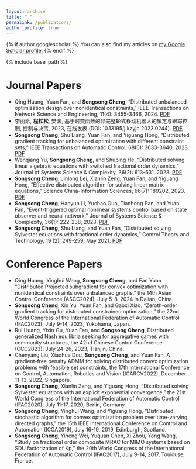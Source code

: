```yaml
---
layout: archive
title: " "
permalink: /publications/
author_profile: true
---
```


{% if author.googlescholar %}
  You can also find my articles on <u><a href="{{author.googlescholar}}">my Google Scholar profile</a>.</u>
{% endif %}

{% include base_path %}


Journal Papers
======
* Qing Huang, Yuan Fan, and **Songsong Cheng**, “Distributed unbalanced optimization design over nonidentical constraints,” IEEE Transactions on Network Science and Engineering, 11(4): 3455-3466, 2024. [PDF](..files/HQ_TNSE_2024)
* 李丽珍, **程松松**, 樊渊, 基于时变函数的非完整轮式移动机器人的镇定与跟踪控制, 控制与决策, 2023, 在线发表 (DOI: 10.13195/j.kzyjc.2023.0244). [PDF](..files/LLZ_CZYJE_2023)
* **Songsong Cheng**, Shu Liang, Yuan Fan, and Yiguang Hong, “Distributed gradient tracking for unbalanced optimization with different constraint sets,” IEEE Transactions on Automatic Control, 68(6): 3633-3640, 2023. [PDF](..files/CSS_TAC_2023)
* Wenqiang Yu, **Songsong Cheng**, and Shuping He, “Distributed solving linear algebraic equations with switched fractional order dynamics,” Journal of Systems Science & Complexity, 36(2): 613-631, 2023. [PDF](..files/YWQ_JSSC_2023)
* **Songsong Cheng**, Jinlong Lei, Xianlin Zeng, Yuan Fan, and Yiguang Hong, “Effective distributed algorithm for solving linear matrix equations,” Science China-Information Sciences, 66(7): 189202, 2023. [PDF](..files/CSS_SCIS_2023)
* **Songsong Cheng**, Haoyun Li, Yuchao Guo, Tianhong Pan, and Yuan Fan, “Event-triggered optimal nonlinear systems control based on state observer and neural network,” Journal of Systems Science & Complexity, 36(1): 222-238, 2023. [PDF](..files/CSS_JSSC_2023)
* **Songsong Cheng**, Shu Liang, and Yuan Fan, “Distributed solving Sylvester equations with fractional order dynamics,” Control Theory and Technology, 19 (2): 249-259, May 2021. [PDF](..files/CSS_CTT_2021)

Conference Papers
======
* Qing Huang, Yinghui Wang, **Songsong Cheng**, and Fan Yuan “Distributed Projected subgradient for convex optimization with nonidentical constraints over unbalanced graphs,” the 14th Asian Control Conference (ASCC2024), July 5-8, 2024 in Dalian, China.
* **Songsong Cheng**, Xin Yu, Yuan Fan, and Gaoxi Xiao, “Zeroth-order gradient tracking for distributed constrained optimization,” the 22nd World Congress of the International Federation of Automatic Control (IFAC2023), July 9-14, 2023, Yokohama, Japan.
* Rui Huang, Yixin Gu, Yuan Fan, and **Songsong Cheng**, Distributed generalized Nash equilibria seeking for aggregative games with community structures, the 42nd Chinese Control Conference (CCC2023), July 24-26, 2023, Tianjin, China.
* Chenyang Liu, Xiaohua Dou, **Songsong Cheng**, and Yuan Fan, A gradient-free penalty ADMM for solving distributed convex optimization problems with feasible set constraints, the 17th International Conference on Control, Automation, Robotics and Vision (ICARCV2022), December 11-13, 2022, Singapore.
* **Songsong Cheng**, Xianlin Zeng, and Yiguang Hong, “Distributed solving Sylvester equations with an explicit exponential convergence,” the 21st World Congress of the International Federation of Automatic Control (IFAC2020), July 11-17, 2020, Berlin, Germany.
* **Songsong Cheng**, Yinghui Wang, and Yiguang Hong, “Distributed stochastic algorithm for convex optimization problem over time-varying directed graphs,” the 15th IEEE International Conference on Control and Automation (ICCA2019), July 16-19, 2019, Edinburgh, Scotland.
* **Songsong Cheng**, Yiheng Wei, Yuquan Chen, Xi Zhou, Yong Wang, “Study on fractional order composite MRAC for MIMO systems based on SDU factorization of Kp,” the 20th World Congress of the International Federation of Automatic Control (IFAC2017), July 9-14, 2017, Toulouse, France.




